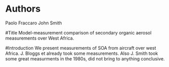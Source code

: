 # Authors 
Paolo Fraccaro
John Smith

#Title
Model-measurement comparison of secondary organic aerosol measurements over West Africa.

#Introduction
We present measurements of SOA from aircraft over west Africa.
J. Bloggs et already took some measurements. Also J. Smith took some great measurments in the 1980s, did not bring to anything conclusive.